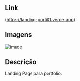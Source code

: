 ## Link
(https://landing-porti01.vercel.app)
## Imagens
![image](https://github.com/user-attachments/assets/12226f8e-d861-4388-bab3-53cb1a7417b8)
## Descrição
Landing Page para portfolio.
